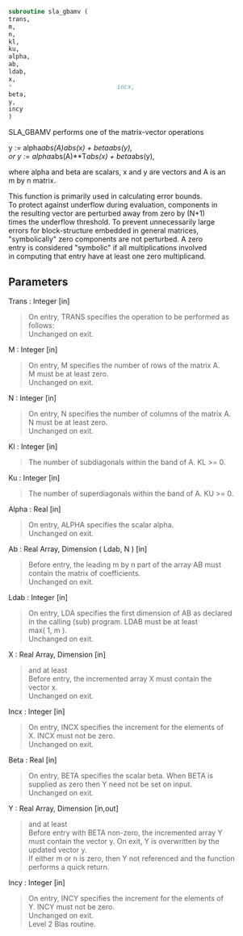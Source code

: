 ```fortran  
subroutine sla_gbamv (  
trans,  
m,  
n,  
kl,  
ku,  
alpha,  
ab,  
ldab,  
x,  
*                             incx,  
beta,  
y,  
incy  
)  
```  
  
SLA_GBAMV  performs one of the matrix-vector operations  
  
y := alpha*abs(A)*abs(x) + beta*abs(y),  
or   y := alpha*abs(A)**T*abs(x) + beta*abs(y),  
  
where alpha and beta are scalars, x and y are vectors and A is an  
m by n matrix.  
  
This function is primarily used in calculating error bounds.  
To protect against underflow during evaluation, components in  
the resulting vector are perturbed away from zero by (N+1)  
times the underflow threshold.  To prevent unnecessarily large  
errors for block-structure embedded in general matrices,  
"symbolically" zero components are not perturbed.  A zero  
entry is considered "symbolic" if all multiplications involved  
in computing that entry have at least one zero multiplicand.  
  
## Parameters  
Trans : Integer [in]  
> On entry, TRANS specifies the operation to be performed as  
> follows:  
> Unchanged on exit.  
  
M : Integer [in]  
> On entry, M specifies the number of rows of the matrix A.  
> M must be at least zero.  
> Unchanged on exit.  
  
N : Integer [in]  
> On entry, N specifies the number of columns of the matrix A.  
> N must be at least zero.  
> Unchanged on exit.  
  
Kl : Integer [in]  
> The number of subdiagonals within the band of A.  KL >= 0.  
  
Ku : Integer [in]  
> The number of superdiagonals within the band of A.  KU >= 0.  
  
Alpha : Real [in]  
> On entry, ALPHA specifies the scalar alpha.  
> Unchanged on exit.  
  
Ab : Real Array, Dimension ( Ldab, N ) [in]  
> Before entry, the leading m by n part of the array AB must  
> contain the matrix of coefficients.  
> Unchanged on exit.  
  
Ldab : Integer [in]  
> On entry, LDA specifies the first dimension of AB as declared  
> in the calling (sub) program. LDAB must be at least  
> max( 1, m ).  
> Unchanged on exit.  
  
X : Real Array, Dimension [in]  
> and at least  
> Before entry, the incremented array X must contain the  
> vector x.  
> Unchanged on exit.  
  
Incx : Integer [in]  
> On entry, INCX specifies the increment for the elements of  
> X. INCX must not be zero.  
> Unchanged on exit.  
  
Beta : Real [in]  
> On entry, BETA specifies the scalar beta. When BETA is  
> supplied as zero then Y need not be set on input.  
> Unchanged on exit.  
  
Y : Real Array, Dimension [in,out]  
> and at least  
> Before entry with BETA non-zero, the incremented array Y  
> must contain the vector y. On exit, Y is overwritten by the  
> updated vector y.  
> If either m or n is zero, then Y not referenced and the function  
> performs a quick return.  
  
Incy : Integer [in]  
> On entry, INCY specifies the increment for the elements of  
> Y. INCY must not be zero.  
> Unchanged on exit.  
> Level 2 Blas routine.  
  
